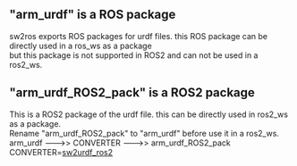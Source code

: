 ## "arm_urdf" is a ROS package
sw2ros exports ROS packages for urdf files. this ROS package can be directly used in a ros_ws as a package<br/>
but this package is not supported in ROS2 and can not be used in a ros2_ws.

## "arm_urdf_ROS2_pack" is a ROS2 package
This is a ROS2 package of the urdf file. this can be directly used in ros2_ws as a package.<br/>
Rename "arm_urdf_ROS2_pack" to "arm_urdf" before use it in a ros2_ws.<br/>
arm_urdf --->> CONVERTER --->> arm_urdf_ROS2_pack<br/>
CONVERTER=[sw2urdf_ros2](https://github.com/xiaoming-sun6/sw2urdf_ros2)
